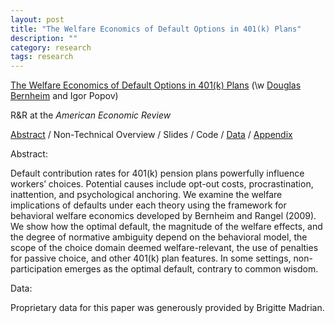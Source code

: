 ```yaml
---
layout: post
title: "The Welfare Economics of Default Options in 401(k) Plans"
description: ""
category: research
tags: research
---
```

[The Welfare Economics of Default Options in 401(k) Plans](/assets/Defaults-and-Welfare-July-2013.pdf) (\w [Douglas Bernheim](http://www.stanford.edu/~bernheim/) and Igor Popov) 

R&R at the _American Economic Review_

[Abstract](#abstract) / Non-Technical Overview / Slides / Code / [Data](#Data) / [Appendix](/assets/Defaults-and-Welfare-Appendix-July-2013.pdf)

<a name="abstract"></a> 
Abstract:

Default contribution rates for 401(k) pension plans powerfully influence workers’ choices.  Potential causes include opt-out costs, procrastination, inattention, and psychological anchoring.  We examine the welfare implications of defaults under each theory using the framework for behavioral welfare economics developed by Bernheim and Rangel (2009).  We show how the optimal default, the magnitude of the welfare effects, and the degree of normative ambiguity depend on the behavioral model, the scope of the choice domain deemed welfare-relevant, the use of penalties for passive choice, and other 401(k) plan features.  In some settings, non-participation emerges as the optimal default, contrary to common wisdom.

<a name="Data"></a>  Data:

Proprietary data for this paper was generously provided by Brigitte Madrian. 